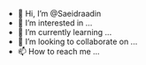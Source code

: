 - 👋 Hi, I’m @Saeidraadin
- 👀 I’m interested in ...
- 🌱 I’m currently learning ...
- 💞️ I’m looking to collaborate on ...
- 📫 How to reach me ...

<!---
Saeidpourgholam/Saeidpourgholam is a ✨ special ✨ repository because its `README.md` (this file) appears on your GitHub profile.
You can click the Preview link to take a look at your changes.
--->
